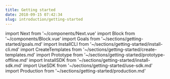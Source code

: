 ```yaml
---
title: Getting started
date: 2018-09-15 07:42:34
slug: introduction/getting-started
---
```

import Next from '~/components/Next.vue'
import Block from '~/components/Block.vue'
import Goals from '~/sections/getting-started/goals.md'
import InstallCLI from '~/sections/getting-started/install-cli.md'
import CreateTemplates from '~/sections/getting-started/create-templates.md'
import Prototype from '~/sections/getting-started/prototype-offline.md'
import InstallSDK from '~/sections/getting-started/install-sdk.md'
import UseSDK from '~/sections/getting-started/use-sdk.md'
import Production from '~/sections/getting-started/production.md'

<Block>
  <Goals/>
</Block>

<Block pretext="step 1">
  <InstallCLI />
</Block>

<Block pretext="step 2">
  <CreateTemplates />
</Block>

<Block pretext="step 3">
  <Prototype />
</Block>

<Block pretext="step 4">
  <InstallSDK />
</Block>

<Block pretext="step 5">
  <UseSDK />
</Block>

<Block pretext="step 6">
  <Production />
</Block>

<Next message="Nice job 🏆. Keep going to learn how to get the best out of templates." to="/reference/templates"/>
